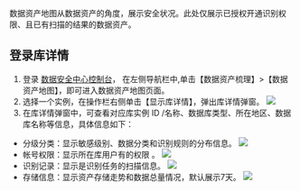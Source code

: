 数据资产地图从数据资产的角度，展示安全状况。此处仅展示已授权开通识别权限、且已有扫描的结果的数据资产。

## 登录库详情
1. 登录 [数据安全中心控制台](https://console.cloud.tencent.com/dsgc/overview)，	在左侧导航栏中,单击【数据资产梳理】>【数据资产地图】，即可进入数据资产地图页面。
2. 选择一个实例，在操作栏右侧单击【显示库详情】，弹出库详情弹窗。
![](https://main.qcloudimg.com/raw/f55428c579e121508850e214ac2a83ed.png)
3. 在库详情弹窗中，可查看对应库实例 ID /名称、数据库类型、所在地区、数据库名称等信息，具体信息如下：
 - 分级分类：显示敏感级别、数据分类和识别规则的分布信息。
![](https://main.qcloudimg.com/raw/992a5b269295df67d33c42b0a1f06cbe.png)
 - 帐号权限：显示所在库用户有的权限 。
![](https://main.qcloudimg.com/raw/169ce95916b1091103c47ed3b0927a93.png)
 - 识别记录：显示是识别任务的扫描信息。
![](https://main.qcloudimg.com/raw/7b2a2c700aeccad851af4a7e8fb53442.png)
 - 存储信息：显示资产存储走势和数据总量情况，默认展示7天。
![](https://main.qcloudimg.com/raw/6376162201566db851975a2bab8e7fbb.png)
 

